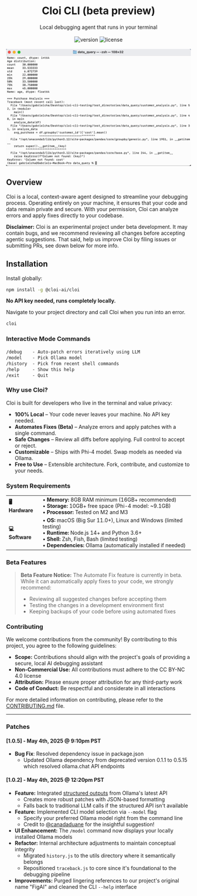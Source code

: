 # <div align="center">Cloi CLI (beta preview)</div>

<div align="center">Local debugging agent that runs in your terminal</div>
<br>
<div align="center">
  <img src="https://img.shields.io/badge/version-beta-yellow" alt="version" />
  <img src="https://img.shields.io/badge/license-CC%20BY--NC%204.0-green" alt="license" />
</div>
<br>
<div align="center"><img src="demo.gif" alt="Cloi CLI Demo" /></div>

## Overview

Cloi is a local, context-aware agent designed to streamline your debugging process. Operating entirely on your machine, it ensures that your code and data remain private and secure. With your permission, Cloi can analyze errors and apply fixes directly to your codebase.

**Disclaimer:** Cloi is an experimental project under beta development. It may contain bugs, and we recommend reviewing all changes before accepting agentic suggestions. That said, help us improve Cloi by filing issues or submitting PRs, see down below for more info.

## Installation

Install globally: 

```bash
npm install -g @cloi-ai/cloi
```

**No API key needed, runs completely locally.**

Navigate to your project directory and call Cloi when you run into an error.

```bash
cloi
```

### Interactive Mode Commands
```
/debug    - Auto-patch errors iteratively using LLM
/model    - Pick Ollama model
/history  - Pick from recent shell commands
/help     - Show this help
/exit     - Quit
```

### Why use Cloi?

Cloi is built for developers who live in the terminal and value privacy:

- **100% Local** – Your code never leaves your machine. No API key needed.
- **Automates Fixes (Beta)** – Analyze errors and apply patches with a single command.
- **Safe Changes** – Review all diffs before applying. Full control to accept or reject.
- **Customizable** – Ships with Phi-4 model. Swap models as needed via Ollama.
- **Free to Use** – Extensible architecture. Fork, contribute, and customize to your needs.

### System Requirements

<table>
<tr>
  <td><b>🖥️ Hardware</b></td>
  <td>
    • <b>Memory:</b> 8GB RAM minimum (16GB+ recommended)<br>
    • <b>Storage:</b> 10GB+ free space (Phi-4 model: ~9.1GB)<br>
    • <b>Processor:</b> Tested on M2 and M3
  </td>
</tr>
<tr>
  <td><b>💻 Software</b></td>
  <td>
    • <b>OS:</b> macOS (Big Sur 11.0+), Linux and Windows (limited testing)<br>
    • <b>Runtime:</b> Node.js 14+ and Python 3.6+<br>
    • <b>Shell:</b> Zsh, Fish, Bash (limited testing)<br>
    • <b>Dependencies:</b> Ollama (automatically installed if needed)
  </td>
</tr>
</table>

### Beta Features

> **Beta Feature Notice:** The Automate Fix feature is currently in beta. While it can automatically apply fixes to your code, we strongly recommend:
> - Reviewing all suggested changes before accepting them
> - Testing the changes in a development environment first
> - Keeping backups of your code before using automated fixes

### Contributing

We welcome contributions from the community! By contributing to this project, you agree to the following guidelines:

- **Scope:** Contributions should align with the project's goals of providing a secure, local AI debugging assistant
- **Non-Commercial Use:** All contributions must adhere to the CC BY-NC 4.0 license
- **Attribution:** Please ensure proper attribution for any third-party work
- **Code of Conduct:** Be respectful and considerate in all interactions

For more detailed information on contributing, please refer to the [CONTRIBUTING.md](CONTRIBUTING.md) file.

---

### Patches 

#### [1.0.5] - May 4th, 2025 @ 9:10pm PST

- **Bug Fix**: Resolved dependency issue in package.json
  - Updated Ollama dependency from deprecated version 0.1.1 to 0.5.15 which resolved ollama.chat API endpoints

#### [1.0.2] - May 4th, 2025 @ 12:20pm PST

- **Feature:** Integrated [structured outputs](https://ollama.com/blog/structured-outputs) from Ollama's latest API
  - Creates more robust patches with JSON-based formatting
  - Falls back to traditional LLM calls if the structured API isn't available
- **Feature:** Implemented CLI model selection via `--model` flag
  - Specify your preferred Ollama model right from the command line
  - Credit to [@canadaduane](https://github.com/canadaduane) for the insightful suggestion!
- **UI Enhancement:** The `/model` command now displays your locally installed Ollama models 
- **Refactor:** Internal architecture adjustments to maintain conceptual integrity
  - Migrated `history.js` to the utils directory where it semantically belongs
  - Repositioned `traceback.js` to core since it's foundational to the debugging pipeline
- **Improvements:** Purged lingering references to our project's original name "FigAI" and cleaned the CLI `--help` interface

